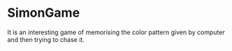 # SimonGame
It is an interesting game of memorising the color pattern given by computer and then trying to chase it.
